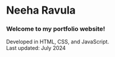 # Neeha Ravula
### Welcome to my portfolio website!
<!--Currently under construction.<br/>-->
Developed in HTML, CSS, and JavaScript.<br/>
Last updated: July 2024<br/>
